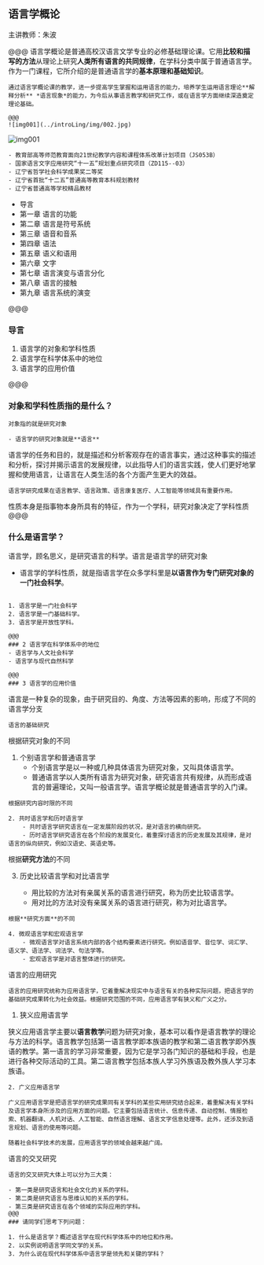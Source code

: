 ## 语言学概论

主讲教师：朱波

@@@
语言学概论是普通高校汉语言文学专业的必修基础理论课。它用**比较和描写的方法**从理论上研究**人类所有语言的共同规律**，在学科分类中属于普通语言学。作为一门课程，它所介绍的是普通语言学的**基本原理和基础知识**。
~~~~
通过语言学概论课的教学，进一步提高学生掌握和运用语言的能力，培养学生运用语言理论**解释分析** *语言现象*的能力，为今后从事语言教学和研究工作，或在语言学方面继续深造奠定理论基础。

@@@
![img001](../introLing/img/002.jpg)
~~~~
![img001](../introLing/img/001.jpg)
~~~~
- 教育部高等师范教育面向21世纪教学内容和课程体系改革计划项目（JS053B）
- 国家语言文字应用研究“十一五”规划重点研究项目（ZD115--03）
- 辽宁省哲学社会科学成果奖二等奖
- 辽宁省首批“十二五”普通高等教育本科规划教材
- 辽宁省普通高等学校精品教材

~~~~
- 导言
- 第一章 语言的功能
- 第二章 语言是符号系统
- 第三章 语音和音系 
- 第四章 语法
- 第五章 语义和语用 
- 第六章 文字 
- 第七章 语言演变与语言分化 
- 第八章 语言的接触 
- 第九章 语言系统的演变 

@@@
### 导言

1. 语言学的对象和学科性质
2. 语言学在科学体系中的地位
3. 语言学的应用价值 

@@@

### 对象和学科性质指的是什么？

~~~~
对象指的就是研究对象

- 语言学的研究对象就是**语言**
~~~~
语言学的任务和目的，就是描述和分析客观存在的语言事实，通过这种事实的描述和分析，探讨并揭示语言的发展规律，以此指导人们的语言实践，使人们更好地掌握和使用语言，让语言在人类生活的各个方面产生更大的效益。
~~~~
语言学研究成果在语言教学、语言政策、语言康复医疗、人工智能等领域具有重要作用。
~~~~
性质本身是指事物本身所具有的特征，作为一个学科，研究对象决定了学科性质
@@@
### 什么是语言学？
语言学，顾名思义，是研究语言的科学。语言是语言学的研究对象

- 语言学的学科性质，就是指语言学在众多学科里是**以语言作为专门研究对象的一门社会科学**。

~~~~

1. 语言学是一门社会科学 
2. 语言学是一门基础科学。 
3. 语言学是开放性学科。

@@@
### 2 语言学在科学体系中的地位
- 语言学与人文社会科学
- 语言学与现代自然科学

@@@
### 3 语言学的应用价值
~~~~
语言是一种复杂的现象，由于研究目的、角度、方法等因素的影响，形成了不同的语言学分支 
~~~~
语言的基础研究
~~~~
根据研究对象的不同
1. 个别语言学和普通语言学
    - 个别语言学是以一种或几种具体语言为研究对象，又叫具体语言学。
    - 普通语言学以人类所有语言为研究对象，研究语言共有规律，从而形成语言的普遍理论，又叫一般语言学。语言学概论就是普通语言学的入门课。
~~~~
根据研究内容时限的不同

2. 共时语言学和历时语言学
    - 共时语言学研究语言在一定发展阶段的状况，是对语言的横向研究。
    - 历时语言学研究语言在各个阶段的发展变化，着重探讨语言的历史发展及其规律，是对语言的纵向研究，例如汉语史、英语史等。
~~~~
根据**研究方法**的不同

3. 历史比较语言学和对比语言学

    - 用比较的方法对有亲属关系的语言进行研究，称为历史比较语言学。
    - 用对比的方法对没有亲属关系的语言进行研究，称为对比语言学。
~~~~
根据**研究方面**的不同

4. 微观语言学和宏观语言学
    - 微观语言学对语言系统内部的各个结构要素进行研究。例如语音学、音位学、词汇学、语义学、语法学、词法学、句法学等。
    - 宏观语言学是对语言整体进行的研究。
~~~~
语言的应用研究
~~~~
语言的应用研究统称为应用语言学，它着重解决现实中与语言有关的各种实际问题，把语言学的基础研究成果转化为社会效益。根据研究范围的不同，应用语言学有狭义和广义之分。
~~~~
1. 狭义应用语言学

狭义应用语言学主要以**语言教学**问题为研究对象，基本可以看作是语言教学的理论与方法的科学。语言教学包括第一语言教学即本族语的教学和第二语言教学即外族语的教学。第一语言的学习非常重要，因为它是学习各门知识的基础和手段，也是进行各种交际活动的工具。第二语言教学包括本族人学习外族语及教外族人学习本族语。

~~~~
2. 广义应用语言学

广义应用语言学是把语言学的研究成果同有关学科的某些实用研究结合起来，着重解决有关学科及语言学本身所涉及的应用方面的问题。它主要包括语言统计、信息传递、自动控制、情报检索、机器翻译、人机对话、人工智能、自然语言理解、语言文字信息处理等。此外，还涉及到语言规划、语言的使用等问题。

随着社会科学技术的发展，应用语言学的领域会越来越广阔。
~~~~
语言的交叉研究
~~~~
语言的交叉研究大体上可以分为三大类：

- 第一类是研究语言和社会文化的关系的学科。
- 第二类是研究语言与思维认知的关系的学科。
- 第三类是研究语言在各个领域的实际应用的学科。
@@@
### 请同学们思考下列问题：

1. 什么是语言学？概述语言学在现代科学体系中的地位和作用。
2. 以实例说明语言学同文学的关系。
3. 为什么说在现代科学体系中语言学是领先和关键的学科？

